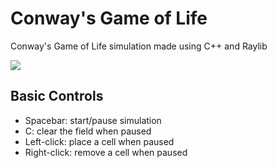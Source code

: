 # Conway's Game of Life
Conway's Game of Life simulation made using C++ and Raylib

![](https://raw.githubusercontent.com/ShantanuBalse/Conways-Game-of-Life/master/screenshots/conway2.gif)

## Basic Controls
  - Spacebar: start/pause simulation
  - C: clear the field when paused
  - Left-click: place a cell when paused
  - Right-click: remove a cell when paused
